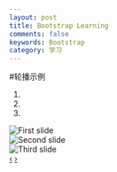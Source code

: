 ```yaml
---
layout: post
title: Bootstrap Learning
comments: false
keywords: Bootstrap
category: 学习
---
```

#轮播示例
<div id="myCarousel" class="carousel slide">
   <!-- 轮播（Carousel）指标 -->
   <ol class="carousel-indicators">
      <li data-target="#myCarousel" data-slide-to="0" class="active"></li>
      <li data-target="#myCarousel" data-slide-to="1"></li>
      <li data-target="#myCarousel" data-slide-to="2"></li>
   </ol>   
   <!-- 轮播（Carousel）项目 -->
   <div class="carousel-inner">
      <div class="item active">
         <img src="thread.png" alt="First slide">
      </div>
      <div class="item">
         <img src="thread.png" alt="Second slide">
      </div>
      <div class="item">
         <img src="thread.png" alt="Third slide">
      </div>
   </div>
   <!-- 轮播（Carousel）导航 -->
   <a class="carousel-control left" href="#myCarousel" 
      data-slide="prev">&lsaquo;</a>
   <a class="carousel-control right" href="#myCarousel" 
      data-slide="next">&rsaquo;</a>
</div> 
